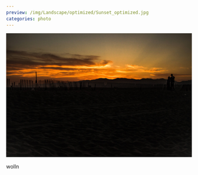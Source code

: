 ```yaml
---
preview: /img/Landscape/optimized/Sunset_optimized.jpg
categories: photo
---
```


![Picture 1](/img/Landscape/Sunset.jpg)

wolln
